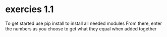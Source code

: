 # exercies 1.1
To get started use pip install to install all needed modules
From there, enter the numbers as you choose to get what they equal when added together
